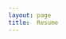 ```yaml
---
layout: page
title:  Resume 
---
```

<object data="https://github.com/s-utkarsh/s-utkarsh.github.io/Resume_2020.pdf" type="application/pdf" width="700px" height="700px">
    <embed src="https://github.com/s-utkarsh/s-utkarsh.github.io/Resume_2020.pdf">
        <p></p>
    </embed>
</object>
